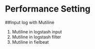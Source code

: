 # Performance Setting


##Input log with Mutiline

1. Mutiline in logstash input
2. Mutiline in logstash filter
3. Mutiline in fielbeat
